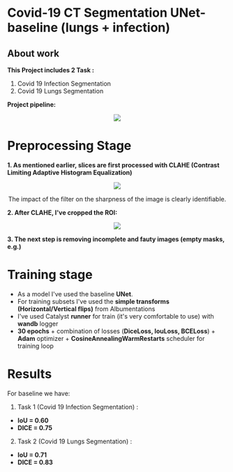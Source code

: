 # Covid-19 CT Segmentation UNet-baseline (lungs + infection)

## About work

**This Project includes 2 Task :**

1. Covid 19 Infection Segmentation
2. Covid 19 Lungs Segmentation

**Project pipeline:**

<p align="center">
  <img src="https://user-images.githubusercontent.com/69139386/180862045-86a8006c-7515-432c-a6f5-f62cb62a3674.png" />
</p>

# Preprocessing Stage

**1. As mentioned earlier, slices are first processed with CLAHE (Contrast Limiting Adaptive Histogram Equalization)**


<p align="center">
  <img src="https://user-images.githubusercontent.com/69139386/180862534-b012b870-a3e8-430f-b59f-57bd90acdced.png" />
</p> 


<p align="center">
  The impact of the filter on the sharpness of the image is clearly identifiable.
</p> 

**2. After CLAHE, I've cropped the ROI:**

<p align="center">
  <img src="https://user-images.githubusercontent.com/69139386/180863203-275adf4c-90e3-402a-adea-db676c7080a3.png" />
</p> 

**3. The next step is removing incomplete and fauty images (empty masks, e.g.)**

# Training stage

* As a model I've used the baseline **UNet**.
* For training subsets I've used the **simple transforms (Horizontal/Vertical flips)** from Albumentations
* I've used Catalyst **runner** for train (it's very comfortable to use) with **wandb** logger
* **30 epochs** + combination of losses (**DiceLoss, IouLoss, BCELoss**) + **Adam** optimizer + **CosineAnnealingWarmRestarts** scheduler for training loop

# Results

For baseline we have: 

1) Task 1 (Covid 19 Infection Segmentation) : 
* **IoU = 0.60**
* **DICE = 0.75**
2) Task 2 (Covid 19 Lungs Segmentation) : 
* **IoU = 0.71** 
* **DICE = 0.83**
